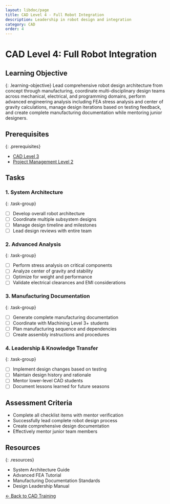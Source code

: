 ```yaml
---
layout: libdoc/page
title: CAD Level 4 - Full Robot Integration
description: Leadership in robot design and integration
category: CAD
order: 4
---
```


# CAD Level 4: Full Robot Integration

## Learning Objective
{: .learning-objective}
Lead comprehensive robot design architecture from concept through manufacturing, coordinate multi-disciplinary design teams across mechanical, electrical, and programming domains, perform advanced engineering analysis including FEA stress analysis and center of gravity calculations, manage design iterations based on testing feedback, and create complete manufacturing documentation while mentoring junior designers.

## Prerequisites
{: .prerequisites}
- [CAD Level 3](../cad/level-3)
- [Project Management Level 2](../project-management/level-2)

## Tasks

### 1. System Architecture
{: .task-group}
- [ ] Develop overall robot architecture
- [ ] Coordinate multiple subsystem designs
- [ ] Manage design timeline and milestones
- [ ] Lead design reviews with entire team

### 2. Advanced Analysis
{: .task-group}
- [ ] Perform stress analysis on critical components
- [ ] Analyze center of gravity and stability
- [ ] Optimize for weight and performance
- [ ] Validate electrical clearances and EMI considerations

### 3. Manufacturing Documentation
{: .task-group}
- [ ] Generate complete manufacturing documentation
- [ ] Coordinate with Machining Level 3+ students
- [ ] Plan manufacturing sequence and dependencies
- [ ] Create assembly instructions and procedures

### 4. Leadership & Knowledge Transfer
{: .task-group}
- [ ] Implement design changes based on testing
- [ ] Maintain design history and rationale
- [ ] Mentor lower-level CAD students
- [ ] Document lessons learned for future seasons

## Assessment Criteria
- Complete all checklist items with mentor verification
- Successfully lead complete robot design process
- Create comprehensive design documentation
- Effectively mentor junior team members

## Resources
{: .resources}
- System Architecture Guide
- Advanced FEA Tutorial
- Manufacturing Documentation Standards
- Design Leadership Manual

[← Back to CAD Training](../)
